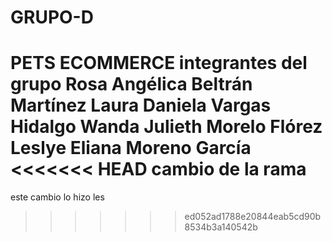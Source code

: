 # GRUPO-D
PETS ECOMMERCE 
integrantes del grupo
Rosa Angélica Beltrán Martínez
Laura Daniela Vargas Hidalgo
Wanda Julieth Morelo Flórez
Leslye Eliana Moreno García
<<<<<<< HEAD
cambio de la rama
=======





este cambio lo hizo les
>>>>>>> ed052ad1788e20844eab5cd90b8534b3a140542b
